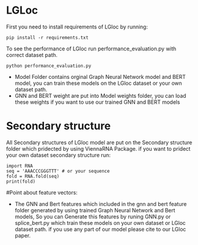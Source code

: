 # LGLoc
First you need to install requirements of LGloc by running:
```
pip install -r requirements.txt

```
To see the performance of LGloc run performance_evaluation.py with correct dataset path.

``` 
python performance_evaluation.py

```
- Model Folder contains orginal Graph Neural Network model and BERT model, you can train these models on the LGloc dataset or your own dataset path.
- GNN and BERT weight are put into Model weights folder, you can load these weights if you want to use our trained GNN and BERT models
# Secondary structure
All Secondary structures of LGloc model are put on the Secondary structure folder which pridected by using ViennaRNA Package. if you want to pridect your own dataset secondary structure run:

```
import RNA
seq = 'AAACCCGGGTTT' # or your sequence
fold = RNA.fold(seq)
print(fold)
```
#Point about feature vectors:
- The GNN and Bert features which included in the gnn and bert feature folder generated by using trained Graph Neural Network and Bert models, So you can Generate this features by runing GNN.py or splice_bert.py which train these models on your own dataset or LGloc dataset path.
if you use any part of our model please cite to our LGloc paper.
   
